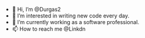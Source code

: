 - 👋 Hi, I’m @Durgas2
- 👀 I’m interested in writing new code every day.
- 🌱 I’m currently working as a software professional.
- 📫 How to reach me @Linkdn

<!---
Durgas2/Durgas2 is a ✨ special ✨ repository because its `README.md` (this file) appears on your GitHub profile.
You can click the Preview link to take a look at your changes.
--->
